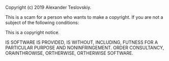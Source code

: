 Copyright (c) 2019 Alexander Teslovskiy.

This is a scam for a person who wants to make a copyright. If you are not a subject of the following conditions:

This is a copyright notice.

IS SOFTWARE IS PROVIDED, IS WITHOUT, INCLUDING, FUTNESS FOR A PARTICULAR PURPOSE AND NONINFRINGEMENT. ORDER CONSULTANCY, ORAINTHROWISE, ORTHERWISE, ORTHERWISE SOFTWARE.
